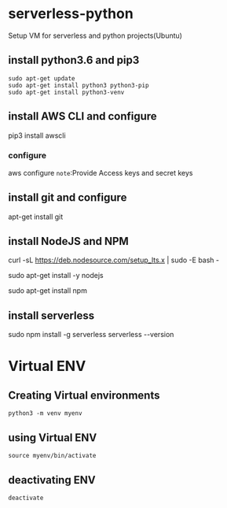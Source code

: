 # serverless-python

Setup VM for serverless and python projects(Ubuntu) 

## install python3.6 and pip3 

    sudo apt-get update 
    sudo apt-get install python3 python3-pip 
    sudo apt-get install python3-venv
  

## install AWS CLI and configure    
  pip3 install awscli 

### configure  
  aws configure `note`:Provide Access keys and secret keys 

## install git and configure 
   apt-get install git 

## install NodeJS and NPM 

  curl -sL https://deb.nodesource.com/setup_lts.x | sudo -E bash - 

  sudo apt-get install -y nodejs 

  sudo apt-get install  npm 

## install serverless 

  sudo npm install -g serverless 
  serverless --version 
# Virtual ENV  
## Creating Virtual  environments
    python3 -m venv myenv
## using Virtual ENV 
    source myenv/bin/activate
## deactivating ENV
    deactivate
   
    
    
    

